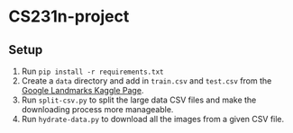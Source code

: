 # CS231n-project

## Setup
1. Run `pip install -r requirements.txt`
2. Create a `data` directory and add in `train.csv` and `test.csv` from the [Google Landmarks Kaggle Page](https://www.kaggle.com/google/google-landmarks-dataset/data).
3. Run `split-csv.py` to split the large data CSV files and make the downloading process more manageable.
4. Run `hydrate-data.py` to download all the images from a given CSV file.